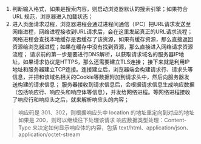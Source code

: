 <!--
 * @Author: 黄遥
 * @Date: 2020-06-12 09:00:49
 * @LastEditors: 黄遥
 * @LastEditTime: 2020-06-12 15:59:26
 * @Description: file content
--> 
1. 判断输入格式，如果是搜索内容，则启动浏览器默认的搜索引擎；如果符合 URL 规范，浏览器进入加载状态；
2. 进入页面请求过程，浏览器进程会通过进程间通信（IPC）把URL请求发送至网络进程，网络进程接收到URL请求后，会在这里发起真正的URL请求流程；
网络进程会查找本地缓存是否缓存了该资源，如果有缓存资源，那么直接返回资源给浏览器进程；如果在缓存中没有找到资源，那么直接进入网络请求资源流程；
请求前的第一步是要进行DNS解析，以获取请求域名的服务器IP地址，如果请求协议是HTTPS，那么还需要建立TLS连接；
接下来就是利用IP地址和服务器建立TCP连接。连接建立后，浏览器端会构建请求行、请求头等信息，并把和该域名相关的Cookie等数据附加到请求头中，然后向服务器发送构建的请求信息；
服务器接收到请求信息后，会根据请求信息生成响应数据（包括响应行、响应头和响应体等信息），并发给网络进程。等网络进程接收了响应行和响应头之后，就来解析响应头的内容；
> 响应码是 301、302，则根据响应头中 location 的地址重定向到对应的地址
> 如果是 200，则可以继续往下处理该请求
> 响应数据类型处理：Content-Type 来决定如何显示响应体的内容，包括 text/html、application/json、application/octet-stream